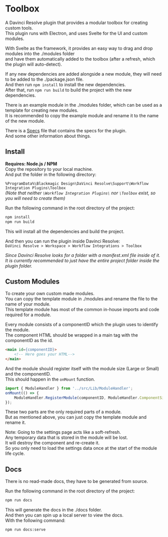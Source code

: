 # Toolbox

A Davinci Resolve plugin that provides a modular toolbox for creating custom tools.  
This plugin runs with Electron, and uses Svelte for the UI and custom modules.  

With Svelte as the framework, it provides an easy way to drag and drop modules into the ./modules folder  
and have them automatically added to the toolbox (after a refresh, which the plugin will auto-detect).  

If any new dependencies are added alongside a new module, they will need to be added to the ./package.json file.  
And then run `npm install` to install the new dependencies.  
After that, run `npm run build` to build the project with the new dependencies.  

There is an example module in the ./modules folder, which can be used as a template for creating new modules.  
It is recommended to copy the example module and rename it to the name of the new module.  

There is a [Specs](./Specs.md) file that contains the specs for the plugin.  
And some other information about things.  

## Install

**Requires: Node.js / NPM**  
Copy the repository to your local machine.  
And put the folder in the following directory:  

`%ProgramData%\Blackmagic Design\DaVinci Resolve\Support\Workflow Integration Plugins\Toolbox`  
*(Note that neither `\Workflow Integration Plugins\` nor `\Toolbox` exist, so you will need to create them)*  

Run the following command in the root directory of the project:  

```bash  
npm install  
npm run build  
```  

This will install all the dependencies and build the project.  

And then you can run the plugin inside Davinci Resolve:  
`DaVinci Resolve > Workspace > Workflow Integrations > Toolbox`  

*Since Davinci Resolve looks for a folder with a manifest.xml file inside of it.  
It is currently recommended to just have the entire project folder inside the plugin folder.*  

## Custom Modules

To create your own custom made modules.  
You can copy the template module in ./modules and rename the file to the name of your module.  
This template module has most of the common in-house imports and code required for a module.  

Every module consists of a componentID which the plugin uses to identify the module.  
The component HTML should be wrapped in a main tag with the componentID as the id.  

```HTML
<main id={componentID}>
    <!-- Here goes your HTML-->
</main>
```

And the module should register itself with the module size (Large or Small) and the componentID.  
This should happen in the `onMount` function.  

```js
import { ModuleHandler } from '../src/Lib/ModuleHandler';
onMount(() => {
    ModuleHandler.RegisterModule(componentID, ModuleHandler.ComponentSize.Large);
});
```

These two parts are the only required parts of a module.  
But as mentioned above, you can just copy the template module and rename it.  

Note: Going to the settings page acts like a soft-refresh.  
Any temporary data that is stored in the module will be lost.  
It will destroy the component and re-create it.  
So you only need to load the settings data once at the start of the module life cycle.  

## Docs  

There is no read-made docs, they have to be generated from source.  

Run the following command in the root directory of the project:  

```bash
npm run docs
```

This will generate the docs in the ./docs folder.  
And then you can spin up a local server to view the docs.  
With the following command:

```bash
npm run docs:serve
```
